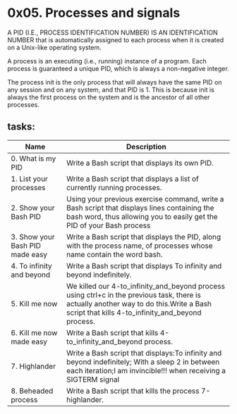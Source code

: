# 0x05. Processes and signals


A PID (I.E., PROCESS IDENTIFICATION NUMBER) IS AN IDENTIFICATION NUMBER that is automatically assigned to each process when it is created on a Unix-like operating system.

A process is an executing (i.e., running) instance of a program. Each process is guaranteed a unique PID, which is always a non-negative integer.

The process init is the only process that will always have the same PID on any session and on any system, and that PID is 1. This is because init is always the first process on the system and is the ancestor of all other processes.

## tasks:

| Name | Description |
|----- | ------------|
| 0. What is my PID | Write a Bash script that displays its own PID. |
| 1. List your processes | Write a Bash script that displays a list of currently running processes. |
| 2. Show your Bash PID | Using your previous exercise command, write a Bash script that displays lines containing the bash word, thus allowing you to easily get the PID of your Bash process |
| 3. Show your Bash PID made easy  | Write a Bash script that displays the PID, along with the process name, of processes whose name contain the word bash. |
| 4. To infinity and beyond | Write a Bash script that displays To infinity and beyond indefinitely. |
| 5. Kill me now | We killed our 4-to_infinity_and_beyond process using ctrl+c in the previous task, there is actually another way to do this.Write a Bash script that kills 4-to_infinity_and_beyond process. |
| 6. Kill me now made easy | Write a Bash script that kills 4-to_infinity_and_beyond process. |
| 7. Highlander | Write a Bash script that displays:To infinity and beyond indefinitely; With a sleep 2 in between each iteration;I am invincible!!! when receiving a SIGTERM signal |
| 8. Beheaded process | Write a Bash script that kills the process 7-highlander. |